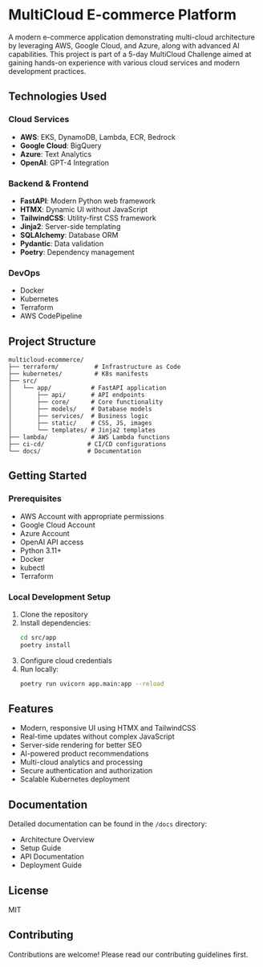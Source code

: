 # MultiCloud E-commerce Platform

A modern e-commerce application demonstrating multi-cloud architecture by leveraging AWS, Google Cloud, and Azure, along with advanced AI capabilities. This project is part of a 5-day MultiCloud Challenge aimed at gaining hands-on experience with various cloud services and modern development practices.

## Technologies Used

### Cloud Services
- **AWS**: EKS, DynamoDB, Lambda, ECR, Bedrock
- **Google Cloud**: BigQuery
- **Azure**: Text Analytics
- **OpenAI**: GPT-4 Integration

### Backend & Frontend
- **FastAPI**: Modern Python web framework
- **HTMX**: Dynamic UI without JavaScript
- **TailwindCSS**: Utility-first CSS framework
- **Jinja2**: Server-side templating
- **SQLAlchemy**: Database ORM
- **Pydantic**: Data validation
- **Poetry**: Dependency management

### DevOps
- Docker
- Kubernetes
- Terraform
- AWS CodePipeline

## Project Structure

```
multicloud-ecommerce/
├── terraform/          # Infrastructure as Code
├── kubernetes/         # K8s manifests
├── src/
│   └── app/           # FastAPI application
│       ├── api/       # API endpoints
│       ├── core/      # Core functionality
│       ├── models/    # Database models
│       ├── services/  # Business logic
│       ├── static/    # CSS, JS, images
│       └── templates/ # Jinja2 templates
├── lambda/            # AWS Lambda functions
├── ci-cd/            # CI/CD configurations
└── docs/             # Documentation
```

## Getting Started

### Prerequisites
- AWS Account with appropriate permissions
- Google Cloud Account
- Azure Account
- OpenAI API access
- Python 3.11+
- Docker
- kubectl
- Terraform

### Local Development Setup
1. Clone the repository
2. Install dependencies:
   ```bash
   cd src/app
   poetry install
   ```
3. Configure cloud credentials
4. Run locally:
   ```bash
   poetry run uvicorn app.main:app --reload
   ```

## Features
- Modern, responsive UI using HTMX and TailwindCSS
- Real-time updates without complex JavaScript
- Server-side rendering for better SEO
- AI-powered product recommendations
- Multi-cloud analytics and processing
- Secure authentication and authorization
- Scalable Kubernetes deployment

## Documentation
Detailed documentation can be found in the `/docs` directory:
- Architecture Overview
- Setup Guide
- API Documentation
- Deployment Guide

## License
MIT

## Contributing
Contributions are welcome! Please read our contributing guidelines first. 